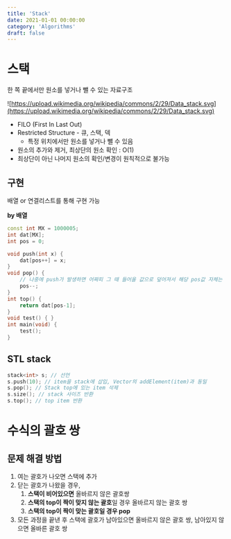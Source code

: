 ```yaml
---
title: 'Stack'
date: 2021-01-01 00:00:00
category: 'Algorithms'
draft: false
---  
```


# 스택

한 쪽 끝에서만 원소를 넣거나 뺄 수 있는 자료구조

![https://upload.wikimedia.org/wikipedia/commons/2/29/Data_stack.svg](https://upload.wikimedia.org/wikipedia/commons/2/29/Data_stack.svg)

- FILO (First In Last Out)
- Restricted Structure - 큐, 스택, 덱
    - 특정 위치에서만 원소를 넣거나 뺄 수 있음
- 원소의 추가와 제거, 최상단의 원소 확인 : O(1)
- 최상단이 아닌 나머지 원소의 확인/변경이 원칙적으로 불가능

## 구현

배열 or 연결리스트를 통해 구현 가능

**by 배열**

```cpp
const int MX = 1000005;
int dat[MX];
int pos = 0;

void push(int x) { 
	dat[pos++] = x;
}
void pop() { 
	// 나중에 push가 발생하면 어짜피 그 때 들어올 값으로 덮어져서 해당 pos값 자체는 변경하지 않아도 O
	pos--;
} 
int top() { 
	return dat[pos-1];
}
void test() { }
int main(void) {
	test();
}
```

## STL stack

```cpp
stack<int> s; // 선언
s.push(10); // item을 stack에 삽입, Vector의 addElement(item)과 동일
s.pop(); // Stack top에 있는 item 삭제
s.size(); // stack 사이즈 반환
s.top(); // top item 반환
```

# 수식의 괄호 쌍

## 문제 해결 방법

1. 여는 괄호가 나오면 스택에 추가
2. 닫는 괄호가 나왔을 경우,
    1. **스택이 비어있으면** 올바르지 않은 괄호쌍
    2. **스택의 top이 짝이 맞지 않는 괄호**일 경우 올바르지 않는 괄호 쌍
    3. **스택의 top이 짝이 맞는 괄호일 경우 pop**
3. 모든 과정을 끝낸 후 스택에 괄호가 남아있으면 올바르지 않은 괄호 쌍, 남아있지 않으면 올바른 괄호 쌍